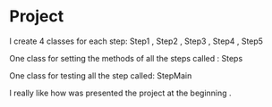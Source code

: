 # Project 

I create 4 classes for each step: Step1 , Step2 , Step3 , Step4 , Step5

One class for setting the methods of all the steps called : Steps

One class for testing all the step called: StepMain


I really like how was presented the project at the beginning .
